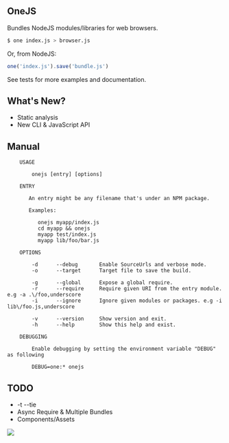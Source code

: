 ## OneJS

Bundles NodeJS modules/libraries for web browsers.

```bash
$ one index.js > browser.js
```

Or, from NodeJS:

```js
one('index.js').save('bundle.js')
```

See tests for more examples and documentation.

## What's New?

* Static analysis
* New CLI & JavaScript API

## Manual

```
    USAGE

        onejs [entry] [options]

    ENTRY

       An entry might be any filename that's under an NPM package.

       Examples:

          onejs myapp/index.js
          cd myapp && onejs
          myapp test/index.js
          myapp lib/foo/bar.js

    OPTIONS

        -d      --debug       Enable SourceUrls and verbose mode.
        -o      --target      Target file to save the build.

        -g      --global      Expose a global require.
        -r      --require     Require given URI from the entry module. e.g -a .\/foo,underscore
        -i      --ignore      Ignore given modules or packages. e.g -i lib\/foo.js,underscore

        -v      --version     Show version and exit.
        -h      --help        Show this help and exist.

    DEBUGGING

        Enable debugging by setting the environment variable "DEBUG" as following

        DEBUG=one:* onejs
```

## TODO

* -t --tie
* Async Require & Multiple Bundles
* Components/Assets

![](https://dl.dropboxusercontent.com/s/8d7jw10kjwveqs5/npmel_16.jpg)

